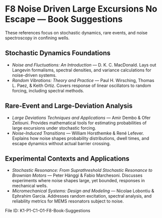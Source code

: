# F8 Noise Driven Large Excursions No Escape — Book Suggestions

These references focus on stochastic dynamics, rare events, and noise spectroscopy in confining wells.

## Stochastic Dynamics Foundations
- *Noise and Fluctuations: An Introduction* — D. K. C. MacDonald. Lays out Langevin formalisms, spectral densities, and variance calculations for noise-driven systems.
- *Random Vibrations: Theory and Practice* — Paul H. Wirsching, Thomas L. Paez, & Keith Ortiz. Covers response of linear oscillators to random forcing, including spectral methods.

## Rare-Event and Large-Deviation Analysis
- *Large Deviations Techniques and Applications* — Amir Dembo & Ofer Zeitouni. Provides mathematical tools for estimating probabilities of large excursions under stochastic forcing.
- *Noise-Induced Transitions* — William Horsthemke & René Lefever. Explains how noise shapes probability distributions, dwell times, and escape dynamics without actual barrier crossing.

## Experimental Contexts and Applications
- *Stochastic Resonance: From Suprathreshold Stochastic Resonance to Brownian Motors* — Peter Hänggi & Fabio Marchesoni. Discusses experiments where noise shapes large, yet bounded, responses in mechanical wells.
- *Micromechanical Systems: Design and Modeling* — Nicolae Lobontiu & Ephrahim Garcia. Addresses random excitation, spectral analysis, and reliability metrics for MEMS resonators subject to noise.

File ID: K1-P1-C1-O1-F8-Book-Suggestions
